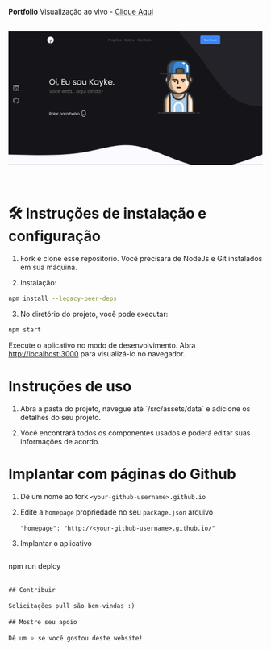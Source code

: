 **Portfolio**
Visualização ao vivo - [Clique Aqui](https://kaykemigon.github.io/)

<br/>
<div align="center">
  <img alt="Demo" src="public/mockup.png" />
</div>
<br/>
<br/>

# 🛠 Instruções de instalação e configuração

1. Fork e clone esse repositorio. Você precisará de NodeJs e Git instalados em sua máquina.

2. Instalação:

```bash
npm install --legacy-peer-deps
```

3. No diretório do projeto, você pode executar:

```bash
npm start
```

Execute o aplicativo no modo de desenvolvimento.
Abra [http://localhost:3000](http://localhost:3000) para visualizá-lo no navegador.

# Instruções de uso

1. Abra a pasta do projeto, navegue até ´/src/assets/data` e adicione os detalhes do seu projeto.

2. Você encontrará todos os componentes usados ​​e poderá editar suas informações de acordo.

# Implantar com páginas do Github

1. Dê um nome ao fork `<your-github-username>.github.io`
2. Edite a `homepage` propriedade no seu `package.json` arquivo

      `"homepage": "http://<your-github-username>.github.io/"`


3. Implantar o aplicativo

   ```bash
npm run deploy
```

## Contribuir

Solicitações pull são bem-vindas :)

## Mostre seu apoio

Dê um ⭐ se você gostou deste website!

